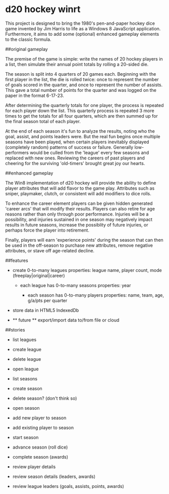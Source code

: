 d20 hockey winrt
===============

This project is designed to bring the 1980's pen-and-paper hockey dice game invented by Jim Harris to life as a Windows 8 JavaScript application. Furthermore, it aims to add some (optional) enhanced gameplay elements to the classic formula.

##original gameplay

The premise of the game is simple: write the names of 20 hockey players in a list, then simulate their annual point totals by rolling a 20-sided die. 

The season is split into 4 quarters of 20 games each. Beginning with the first player in the list, the die is rolled twice: once to represent the number of goals scored in the quarter, and once to represent the number of assists. This gave a total number of points for the quarter and was logged on the paper in the format 6-17-23.

After determining the quarterly totals for one player, the process is repeated for each player down the list. This quarterly process is repeated 3 more times to get the totals for all four quarters, which are then summed up for the final season total of each player.

At the end of each season it's fun to analyze the results, noting who the goal, assist, and points leaders were. But the real fun begins once multiple seasons have been played, when certain players inevitably displayed (completely random) patterns of success or failure. Generally low-performers would be culled from the 'league' every few seasons and replaced with new ones. Reviewing the careers of past players and cheering for the surviving 'old-timers' brought great joy our hearts.

##enhanced gameplay

The Win8 implementation of d20 hockey will provide the ability to define player attributes that will add flavor to the game play. Attributes such as sniper, playmaker, clutch, or consistent will add modifiers to dice rolls.

To enhance the career element players can be given hidden generated 'career arcs' that will modify their results. Players can also retire for age reasons rather than only through poor performance. Injuries will be a possibility, and injuries sustained in one season may negatively impact results in future seasons, increase the possiblity of future injuries, or perhaps force the player into retirement.

Finally, players will earn 'experience points' during the season that can then be used in the off-season to purchase new attributes, remove negative attributes, or stave off age-related decline.

##features

- create 0-to-many leagues
  properties: league name, player count, mode (freeplay|original|career)

  - each league has 0-to-many seasons
    properties: year

    - each season has 0-to-many players
      properties: name, team, age, g/a/pts per quarter

- store data in HTML5 IndexedDb
- ** future ** export/import data to/from file or cloud


##stories

* list leagues
* create league
* delete league
* open league

* list seasons
* create season
* delete season? (don't think so)
* open season

* add new player to season
* add existing player to season
* start season
* advance season (roll dice)
* complete season (awards)

* review player details
* review season details (leaders, awards)
* review league leaders (goals, assists, points, awards)
